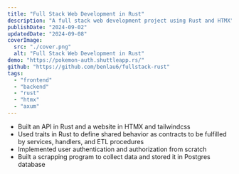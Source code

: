 ```yaml
---
title: "Full Stack Web Development in Rust"
description: "A full stack web development project using Rust and HTMX"
publishDate: "2024-09-02"
updatedDate: "2024-09-08"
coverImage:
  src: "./cover.png"
  alt: "Full Stack Web Development in Rust"
demo: "https://pokemon-auth.shuttleapp.rs/"
github: "https://github.com/benlau6/fullstack-rust"
tags:
  - "frontend"
  - "backend"
  - "rust"
  - "htmx"
  - "axum"
---
```


- Built an API in Rust and a website in HTMX and tailwindcss
- Used traits in Rust to define shared behavior as contracts to be fulfilled by services, handlers, and ETL procedures
- Implemented user authentication and authorization from scratch
- Built a scrapping program to collect data and stored it in Postgres database
